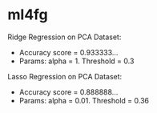 # ml4fg

Ridge Regression on PCA Dataset:
- Accuracy score = 0.933333…
- Params: alpha = 1. Threshold = 0.3

Lasso Regression on PCA Dataset:
- Accuracy score = 0.888888...
- Params: alpha = 0.01. Threshold = 0.36
